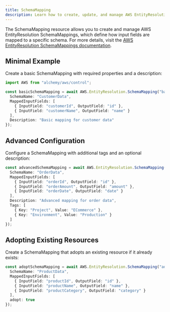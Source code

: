 ```yaml
---
title: SchemaMapping
description: Learn how to create, update, and manage AWS EntityResolution SchemaMappings using Alchemy Cloud Control.
---
```



The SchemaMapping resource allows you to create and manage AWS EntityResolution SchemaMappings, which define how input fields are mapped to a specific schema. For more details, visit the [AWS EntityResolution SchemaMappings documentation](https://docs.aws.amazon.com/entityresolution/latest/userguide/).

## Minimal Example

Create a basic SchemaMapping with required properties and a description:

```ts
import AWS from "alchemy/aws/control";

const basicSchemaMapping = await AWS.EntityResolution.SchemaMapping("basicSchemaMapping", {
  SchemaName: "CustomerData",
  MappedInputFields: [
    { InputField: "customerId", OutputField: "id" },
    { InputField: "customerName", OutputField: "name" }
  ],
  Description: "Basic mapping for customer data"
});
```

## Advanced Configuration

Configure a SchemaMapping with additional tags and an optional description:

```ts
const advancedSchemaMapping = await AWS.EntityResolution.SchemaMapping("advancedSchemaMapping", {
  SchemaName: "OrderData",
  MappedInputFields: [
    { InputField: "orderId", OutputField: "id" },
    { InputField: "orderAmount", OutputField: "amount" },
    { InputField: "orderDate", OutputField: "date" }
  ],
  Description: "Advanced mapping for order data",
  Tags: [
    { Key: "Project", Value: "ECommerce" },
    { Key: "Environment", Value: "Production" }
  ]
});
```

## Adopting Existing Resources

Create a SchemaMapping that adopts an existing resource if it already exists:

```ts
const adoptSchemaMapping = await AWS.EntityResolution.SchemaMapping("adoptSchemaMapping", {
  SchemaName: "ProductData",
  MappedInputFields: [
    { InputField: "productId", OutputField: "id" },
    { InputField: "productName", OutputField: "name" },
    { InputField: "productCategory", OutputField: "category" }
  ],
  adopt: true
});
```
